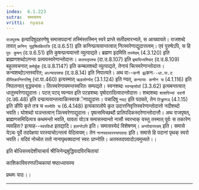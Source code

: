 ```yaml
---
index:  6.1.223
sutra:  समासस्य
vritti:  nyasa
---
```


`राजपुरुषः` इत्यादिषूदहरणेषु समासपदानां तस्मिंस्तस्मिन् स्वरे प्राप्ते सतीदमारभ्यते, स आख्यायते। राजशब्दे तावत् `कनिन् युवृषितक्षिराजि` (द.उ.6.51) इति कनिन्प्रत्ययान्तत्वात् नित्स्वरेणाद्युदात्तत्वम्। एवं पुरुषेऽपि, स हि `पुरः कुषन्` (द.उ.6.51) इति कुषन्प्रत्ययान्तो व्युत्पाद्यते। ब्रह्मण इदमिति `तस्येदम्` (4.3.120) इति ब्राह्मणशब्दोऽणन्तः प्रत्ययस्वरेणान्तोदात्तः। `कलस्तृपश्च` (दा.उ.8.107) इति `बृषादिभ्यश्चित्` (द.उ.8.109) बहुलवचनात् `कमेर्बुक्` (द.उ.8.114?) इति कम्बलशब्दो व्युत्पाद्यते, तेनायं चित्स्वरेणान्तोदात्तः। कन्यशब्दोऽन्तस्वरित; `अध्न्यादयश्च` (द.उ.8.14) इति निपात्यते। अथ वा--`कनी झ्र्`कन`--धा.पा.ट दीप्तिकान्तिगतिषु` (धा.पा.460) इत्यस्मात् `ऋहलोर्ण्यत्` (3.1.124) इति ण्यत्, `कन्यायाः कनीन च` (4.1.116) इति निपातनात् वृद्ध्यभावः। तित्स्वरेणायमन्तस्वरितः सम्पद्यते। स्वनशब्दः `स्वनहसोर्वा` (3.3.62) इत्यबन्तत्वात् धातुस्वरेणाद्युदात्तः। पटत् पटद् ष्यन्यत इति पटहशब्दः पृषोदरादित्वादन्तोदात्तः। शब्दशब्दः `शाशपिभ्यां ददनौ` (द.उ6.48) इति दन्प्रत्ययान्तत्वान्नित्स्वर#ेणाद्युदात्तः। पचादिषु `नदट्` इति पठ्यते, तेन `टिड्ढाणञ्` (4.1.15) इति ङीपि कृते तत्र च `यस्येति च` (6.4.148) इत्यकारलोपे कृत उदात्तनिवृत्तिस्वरेणान्तोदात्तो नदीशब्दो भवति। घोशब्दो घञन्तत्वान् ञित्स्वरेणाद्युदात्तः। पृषत्समिच्छब्दौ प्रातिपदिकस्दरेणान्तोदात्तौ।
अथ राजपृषत्, ब्राह्मणसमिदित्यत्र कथमन्तो भवति, यावता योऽत्र समासस्यान्तो नासौ स्वरभाक् यस्तु तस्मात् पूर्वः स तकारेण व्यवहितः? इत्याह--`स्वरविधौ` इतद्यादि। `हलन्तेऽपि` इति। समासस्येदं विशेषणम्। `अन्तोदात्तत्वम्` इति। समासे येऽचः पूर्वे तदपेक्षया परस्याचोऽन्तत्वं वेदित्वयम्। तेन `नानपदस्वरस्यापवादः` इति। समासे हि पदानां पृथक् स्वरो भवति। यदिवं नोच्येत ततो नानापृथक्पदानां स्वरः प्राप्नोति। अतस्तदपवादोऽयमुच्यते।।

इति बोधिसत्त्वदेशीयाचार्य श्रीजिनेन्द्रबुद्धिपादविरचितायां

काशिकाविवरणपञ्चिकायां षष्ठाध्यायस्य

प्रथमः पादः।।
- - -